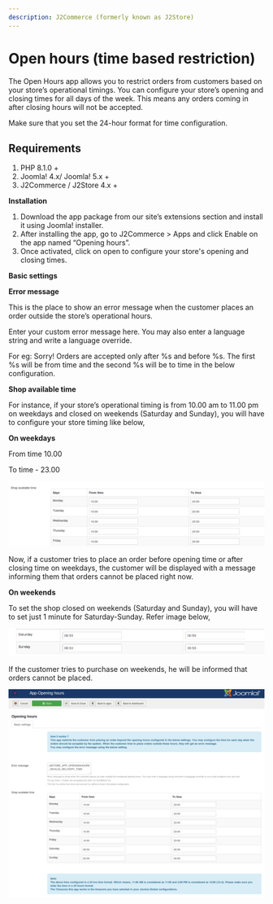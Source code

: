 ```yaml
---
description: J2Commerce (formerly known as J2Store)
---
```


# Open hours (time based restriction)

The Open Hours app allows you to restrict orders from customers based on your store’s operational timings. You can configure your store’s opening and closing times for all days of the week. This means any orders coming in after closing hours will not be accepted.

Make sure that you set the 24-hour format for time configuration.

## Requirements <a href="#requirements" id="requirements"></a>

1. PHP 8.1.0 +
2. Joomla! 4.x/ Joomla! 5.x +
3. J2Commerce / J2Store 4.x +

**Installation**

1. Download the app package from our site’s extensions section and install it using Joomla! installer.
2. After installing the app, go to J2Commerce > Apps and click Enable on the app named “Opening hours”.
3. Once activated, click on open to configure your store's opening and closing times.

**Basic settings**

**Error message**

This is the place to show an error message when the customer places an order outside the store’s operational hours.

Enter your custom error message here. You may also enter a language string and write a language override.

For eg: Sorry! Orders are accepted only after %s and before %s. The first %s will be from time and the second %s will be to time in the below configuration.

**Shop available time**

For instance, if your store’s operational timing is from 10.00 am to 11.00 pm on weekdays and closed on weekends (Saturday and Sunday), you will have to configure your store timing like below,

**On weekdays**

From time 10.00

To time - 23.00

![oh01](https://raw.githubusercontent.com/j2store/doc-images/master/apps/open%20hours/oh_01.png)

Now, if a customer tries to place an order before opening time or after closing time on weekdays, the customer will be displayed with a message informing them that orders cannot be placed right now.

**On weekends**

To set the shop closed on weekends (Saturday and Sunday), you will have to set just 1 minute for Saturday-Sunday. Refer image below,

![oh02](https://raw.githubusercontent.com/j2store/doc-images/master/apps/open%20hours/oh_02.png)

If the customer tries to purchase on weekends, he will be informed that orders cannot be placed.

![oh03](https://raw.githubusercontent.com/j2store/doc-images/master/apps/open%20hours/oh_03.png)
